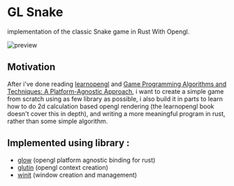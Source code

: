 # GL Snake
implementation of the classic Snake game in Rust With Opengl.

![preview](https://media1.giphy.com/media/v1.Y2lkPTc5MGI3NjExcnM0YXlhcHZ1MnQ2Nnhvb2RnbnExZHRra2tkZGZwaXVwMHp3cWtoZiZlcD12MV9pbnRlcm5hbF9naWZfYnlfaWQmY3Q9Zw/lgWsrN9ri9KBqYkEJl/giphy.gif)

## Motivation
After i've done reading [learnopengl](https://learnopengl.com/) and [Game Programming Algorithms and Techniques: A Platform-Agnostic Approach](https://www.goodreads.com/book/show/18058161-game-programming-algorithms-and-techniques), i want to create a simple game from scratch using as few library as possible, i also build it in parts to learn how to do 2d calculation based opengl rendering (the learnopengl book doesn't cover this in depth), and writing a more meaningful program in rust, rather than some simple algorithm.

## Implemented using library :
- [glow](https://github.com/grovesNL/glow) (opengl platform agnostic binding for rust)
- [glutin](https://github.com/rust-windowing/glutin) (opengl context creation)
- [winit](https://github.com/rust-windowing/winit) (window creation and management)
